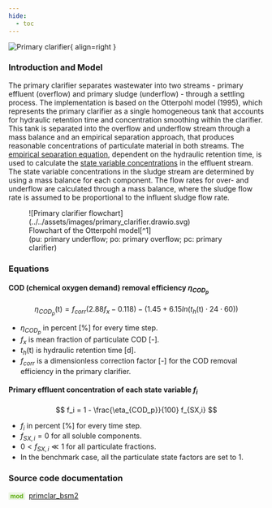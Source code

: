 ```yaml
---
hide:
  - toc
---
```


![Primary clarifier](https://gitlab.rrze.fau.de/evt/klaeffizient/bsm2-python/-/raw/doc_new2/docs/assets/.icons/bsm2python/primary-clarifier.svg){ align=right }
<!-- TODO: change link to main branch before merging -->

### Introduction and Model

The primary clarifier separates wastewater into two streams - primary effluent (overflow) and primary sludge (underflow) - through a settling process. The implementation is based on the Otterpohl model (1995), which represents the primary clarifier as a single homogeneous tank that accounts for hydraulic retention time and concentration smoothing within the clarifier. This tank is separated into the overflow and underflow stream through a mass balance and an empirical separation approach, that produces reasonable concentrations of particulate material in both streams. The [empirical separation equation](#cod-chemical-oxygen-demand-removal-efficiency-eta_cod_p), dependent on the hydraulic retention time, is used to calculate the [state variable concentrations](#primary-effluent-concentration-of-each-state-variable-f_i) in the effluent stream. The state variable concentrations in the sludge stream are determined by using a mass balance for each component. The flow rates for over- and underflow are calculated through a mass balance, where the sludge flow rate is assumed to be proportional to the influent sludge flow rate.

<figure markdown="span">
  ![Primary clarifier flowchart](../../assets/images/primary_clarifier.drawio.svg)
  <figcaption markdown="1">Flowchart of the Otterpohl model[^1]<br>(pu: primary underflow; po: primary overflow; pc: primary clarifier)</figcaption>
</figure>


### Equations

#### COD (chemical oxygen demand) removal efficiency $\eta_{COD_p}$

$$
\eta_{COD_p}(\mathrm{t}) = f_{corr}(2.88 f_x - 0.118) - (1.45 + 6.15 ln( t_h(\mathrm{t}) \cdot 24 \cdot 60))
$$

- $\eta_{COD_p}$ in percent [%] for every time step. <br>
- $f_x$ is mean fraction of particulate COD [-]. <br>
- $t_h(\mathrm{t})$ is hydraulic retention time [d]. <br>
- $f_{corr}$ is a dimensionless correction factor [-] for the COD removal efficiency in the primary clarifier.

#### Primary effluent concentration of each state variable $f_i$

$$
f_i = 1 - \frac{\eta_{COD_p}}{100} f_{SX,i}
$$

- $f_i$ in percent [%] for every time step. <br>
- $f_{SX,i} = 0$ for all soluble components. <br>
- $0 < f_{SX,i} \ll 1$ for all particulate fractions. <br>
- In the benchmark case, all the particulate state factors are set to 1.


### Source code documentation

<span style=
  "color: #5cad0f;
  font-weight: bold;
  font-size: .85em;
  background-color: #5cad0f1a;
  padding: 0 .3em;
  border-radius: .1rem;
  margin-right: 0.2rem;">
mod</span> [primclar_bsm2](/reference/bsm2_python/bsm2/primclar_bsm2)


[^1]: (For more information visit: [Benchmarking of Control Strategies for Wastewater Treatment Plants](https://iwaponline.com/ebooks/book-pdf/650794/wio9781780401171.pdf), chap. 4.2.4.1 Primary clarifier)
